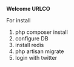 **Welcome URLCO**

For install

1) php composer install
2) configure DB
3) install redis
4) php artisan migrate
5) login with twitter